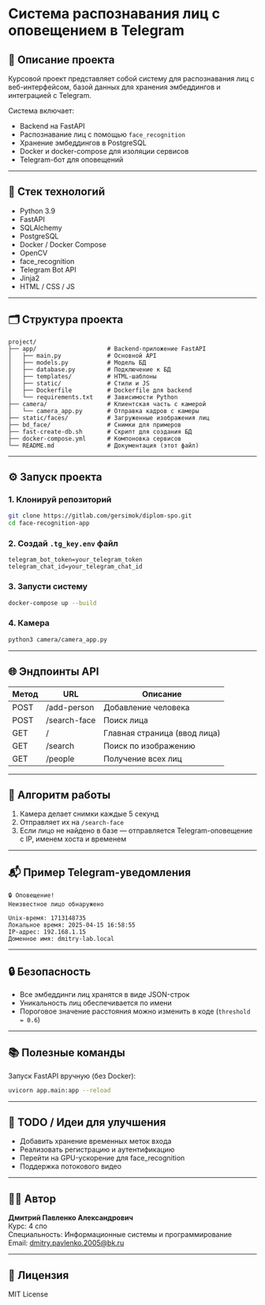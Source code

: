 # Система распознавания лиц с оповещением в Telegram

## 📌 Описание проекта

Курсовой проект представляет собой систему для распознавания лиц с веб-интерфейсом, базой данных для хранения эмбеддингов и интеграцией с Telegram.

Система включает:

- Backend на FastAPI
- Распознавание лиц с помощью `face_recognition`
- Хранение эмбеддингов в PostgreSQL
- Docker и docker-compose для изоляции сервисов
- Telegram-бот для оповещений

---

## 🧠 Стек технологий

- Python 3.9
- FastAPI
- SQLAlchemy
- PostgreSQL
- Docker / Docker Compose
- OpenCV
- face_recognition
- Telegram Bot API
- Jinja2
- HTML / CSS / JS

---

## 🗂️ Структура проекта

```
project/
├── app/                    # Backend-приложение FastAPI
│   ├── main.py             # Основной API
│   ├── models.py           # Модель БД
│   ├── database.py         # Подключение к БД
│   ├── templates/          # HTML-шаблоны
│   ├── static/             # Стили и JS
│   ├── Dockerfile          # Dockerfile для backend
│   └── requirements.txt    # Зависимости Python
├── camera/                 # Клиентская часть с камерой
│   └── camera_app.py       # Отправка кадров с камеры
├── static/faces/           # Загруженные изображения лиц
├── bd_face/                # Снимки для примеров
├── fast-create-db.sh       # Скрипт для создания БД
├── docker-compose.yml      # Компоновка сервисов
└── README.md               # Документация (этот файл)
```

---

## ⚙️ Запуск проекта

### 1. Клонируй репозиторий

```bash
git clone https://gitlab.com/gersimok/diplom-spo.git
cd face-recognition-app
```

### 2. Создай `.tg_key.env` файл

```env
telegram_bot_token=your_telegram_token
telegram_chat_id=your_telegram_chat_id
```

### 3. Запусти систему

```bash
docker-compose up --build
```

### 4. Камера

```bash
python3 camera/camera_app.py
```

---

## 🌐 Эндпоинты API

| Метод | URL               | Описание                      |
|-------|-------------------|-------------------------------|
| POST  | /add-person       | Добавление человека           |
| POST  | /search-face      | Поиск лица                    |
| GET   | /                 | Главная страница (ввод лица)  |
| GET   | /search           | Поиск по изображению          |
| GET   | /people           | Получение всех лиц            |

---

## 📸 Алгоритм работы

1. Камера делает снимки каждые 5 секунд
2. Отправляет их на `/search-face`
3. Если лицо не найдено в базе — отправляется Telegram-оповещение с IP, именем хоста и временем

---

## 📬 Пример Telegram-уведомления

```
🔒 Оповещение!
Неизвестное лицо обнаружено

Unix-время: 1713148735
Локальное время: 2025-04-15 16:58:55
IP-адрес: 192.168.1.15
Доменное имя: dmitry-lab.local
```

---

## 🔒 Безопасность

- Все эмбеддинги лиц хранятся в виде JSON-строк
- Уникальность лиц обеспечивается по имени
- Пороговое значение расстояния можно изменить в коде (`threshold = 0.6`)

---

## 📚 Полезные команды

Запуск FastAPI вручную (без Docker):

```bash
uvicorn app.main:app --reload
```

---

## 🧪 TODO / Идеи для улучшения

- Добавить хранение временных меток входа
- Реализовать регистрацию и аутентификацию
- Перейти на GPU-ускорение для face_recognition
- Поддержка потокового видео

---

## 🧑‍💻 Автор

**Дмитрий Павленко Александрович**  
Курс: 4 спо  
Специальность: Информационные системы и программирование  
Email: dmitry.pavlenko.2005@bk.ru

---

## 📝 Лицензия

MIT License